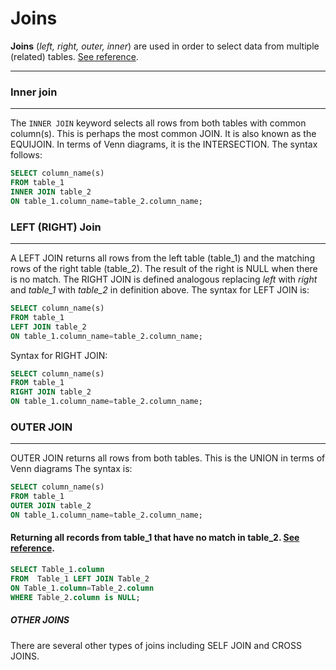 # Joins


__Joins__ (_left, right, outer, inner_) are used in order to select data from multiple (related) tables.  [See reference](https://dev.mysql.com/doc/refman/5.7/en/join.html).

---

### Inner join
---

The `INNER JOIN` keyword selects all rows from both tables with common column(s).  This is perhaps the most common JOIN.  It is also known as the EQUIJOIN.  In terms of Venn diagrams, it is the INTERSECTION.  The syntax follows:

```SQL
SELECT column_name(s)
FROM table_1
INNER JOIN table_2
ON table_1.column_name=table_2.column_name;
```


### LEFT (RIGHT) Join
---

A LEFT JOIN returns all rows from the left table (table_1) and the matching rows of the right table (table_2). The result of the right is NULL when there is no match. The RIGHT JOIN is defined analogous replacing _left_ with _right_ and _table_1_ with _table_2_ in definition above.   The syntax for LEFT JOIN is:

```SQL
SELECT column_name(s)
FROM table_1
LEFT JOIN table_2
ON table_1.column_name=table_2.column_name;
```

Syntax for RIGHT JOIN:
```SQL
SELECT column_name(s)
FROM table_1
RIGHT JOIN table_2
ON table_1.column_name=table_2.column_name;
```

### OUTER JOIN
---

OUTER JOIN returns all rows from both tables.  This is the UNION in terms of Venn diagrams  The syntax is:

```SQL
SELECT column_name(s)
FROM table_1
OUTER JOIN table_2
ON table_1.column_name=table_2.column_name;
```

#### Returning all records from table_1 that have no match in table_2.   [See reference](https://dev.mysql.com/doc/refman/5.7/en/join.html).

```SQL
SELECT Table_1.column 
FROM  Table_1 LEFT JOIN Table_2 
ON Table_1.column=Table_2.column
WHERE Table_2.column is NULL;
```


##### OTHER JOINS

There are several other types of joins including SELF JOIN and CROSS JOINS.  
